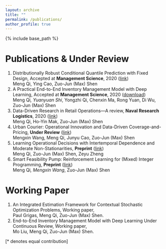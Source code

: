 ```yaml
---
layout: archive
title: ""
permalink: /publications/
author_profile: true
---
```

{% include base_path %} 

# Publications & Under Review
1. Distributionally Robust Conditional Quantile Prediction with Fixed Design, Accepted at **Management Science**, 2020 ([link](https://papers.ssrn.com/sol3/papers.cfm?abstract_id=3397450))     
Meng Qi, Ying Cao, Zuo-Jun (Max) Shen
1. A Practical End-to-End Inventory Management Model with Deep Learning, Accepted at **Management Science**, 2020 ([download](http://alicemengqi.github.io/site/files/End_to_End_revision3-10.pdf))    
Meng Qi<sup>*</sup>, Yuanyuan Shi<sup>*</sup>, Yongzhi Qi, Chenxin Ma, Rong Yuan, Di Wu, Zuo-Jun (Max) Shen
1. Data-Driven Research in Retail Operations—A review, **Naval Research Logistics**, 2020 ([link](https://onlinelibrary.wiley.com/doi/full/10.1002/nav.21949))   
Meng Qi, Ho-Yin Mak, Zuo-Jun (Max) Shen
1. Urban Courier: Operational Innovation and Data-Driven Coverage-and-Pricing, **Under Review** ([link](https://papers.ssrn.com/sol3/papers.cfm?abstract_id=3678317))     
Mengxin Wang, Meng Qi, Junyu Cao, Zuo-Jun (Max) Shen
1. Learning Operational Decisions with Intertemporal Dependence and Moderate Non-Stationarities, **Preprint** ([link](https://papers.ssrn.com/sol3/papers.cfm?abstract_id=3648615))     
Meng Qi, Zuo-Jun (Max) Shen, Zeyu Zheng
1. Smart Feasibility Pump: Reinforcement Learning for (Mixed) Integer Programming, **Preprint** ([link](https://arxiv.org/abs/2102.09663))     
Meng Qi<sup>*</sup>, Mengxin Wang<sup>*</sup>, Zuo-Jun (Max) Shen


# Working Paper
1. An Integrated Estimation Framework for Contextual Stochastic Optimization Problems, Working paper,      
Paul Grigas, Meng Qi, Zuo-Jun (Max) Shen.
1. End-to-End Inventory Management Model with Deep Learning Under Continuous Review, Working paper,       
Mo Liu, Meng Qi, Zuo-Jun (Max) Shen.

[\* denotes equal contribution]

<!-- {% if author.googlescholar %}
  You can also find my articles on <u><a href="{{author.googlescholar}}">my Google Scholar profile</a>.</u>
{% endif %}

{% include base_path %}

{% for post in site.publications reversed %}
  {% include archive-single.html %}
{% endfor %}
 -->

